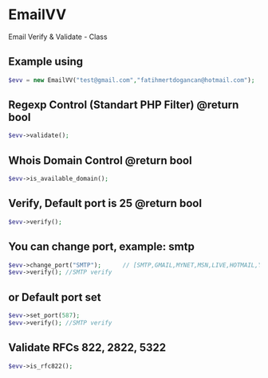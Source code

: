 # EmailVV
Email Verify &amp; Validate - Class

## Example using

```php
$evv = new EmailVV("test@gmail.com","fatihmertdogancan@hotmail.com");
```

## Regexp Control (Standart PHP Filter) @return bool

```php
$evv->validate();
```

## Whois Domain Control  @return bool

```php
$evv->is_available_domain();
```

## Verify, Default port is 25  @return bool
```php
$evv->verify(); 
```

## You can change port, example: smtp

```php
$evv->change_port("SMTP");		// [SMTP,GMAIL,MYNET,MSN,LIVE,HOTMAIL,YAHOO,POP3,IMAP]
$evv->verify(); //SMTP verify
```

## or Default port set
```php
$evv->set_port(587);
$evv->verify(); //SMTP verify
```

## Validate RFCs 822, 2822, 5322
```php
$evv->is_rfc822();
```
